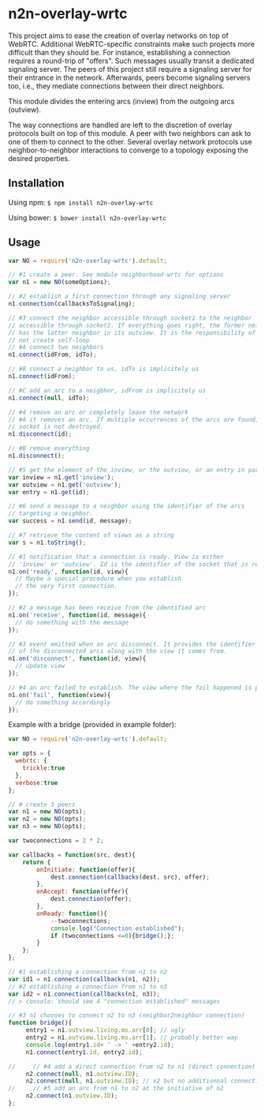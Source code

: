 # n2n-overlay-wrtc

This project aims to ease the creation of overlay networks on top of
WebRTC. Additional WebRTC-specific constraints make such projects more difficult
than they should be. For instance, establishing a connection requires a
round-trip of "offers". Such messages usually transit a dedicated signaling
server. The peers of this project still require a signaling server for their
entrance in the network. Afterwards, peers become signaling servers too, i.e.,
they mediate connections between their direct neighbors.

This module divides the entering arcs (inview) from the outgoing arcs (outview).

The way connections are handled are left to the discretion of overlay protocols
built on top of this module. A peer with two neighbors can ask to one of them to
connect to the other. Several overlay network protocols use neighbor-to-neighbor
interactions to converge to a topology exposing the desired properties.

## Installation

Using npm: ```$ npm install n2n-overlay-wrtc```

Using bower: ```$ bower install n2n-overlay-wrtc```

## Usage

```js
var NO = require('n2n-overlay-wrtc').default;

// #1 create a peer. See module neighborhood-wrtc for options
var n1 = new NO(someOptions);

// #2 establish a first connection through any signaling server
n1.connection(callbacksToSignaling);

// #3 connect the neighbor accessible through socket1 to the neighbor
// accessible through socket2. If everything goes right, the former neighbor
// has the latter neighbor in its outview. It is the responsibility of n1 to
// not create self-loop
// #A connect two neighbors
n1.connect(idFrom, idTo);

// #B connect a neighbor to us, idTo is implicitely us
n1.connect(idFrom);

// #C add an arc to a neigbhor, idFrom is implicitely us
n1.connect(null, idTo);

// #4 remove an arc or completely leave the network
// #A it removes an arc. If multiple occurrences of the arcs are found, the
// socket is not destroyed.
n1.disconnect(id);

// #B remove everything
n1.disconnect();

// #5 get the element of the inview, or the outview, or an entry in particular
var inview = n1.get('inview');
var outview = n1.get('outview');
var entry = n1.get(id);

// #6 send a message to a neighbor using the identifier of the arcs
// targeting a neighbor.
var success = n1.send(id, message);

// #7 retrieve the content of views as a string
var s = n1.toString();
```

```js
// #1 notification that a connection is ready. View is either
// 'inview' or 'outview'. Id is the identifier of the socket that is ready.
n1.on('ready', function(id, view){
  // Maybe a special procedure when you establish
  // the very first connection.
});

// #2 a message has been receive from the identified arc
n1.on('receive', function(id, message){
  // do something with the message
});

// #3 event emitted when an arc disconnect. It provides the identifier
// of the disconnected arcs along with the view it comes from.
n1.on('disconnect', function(id, view){
  // update view
});

// #4 an arc failed to establish. The view where the fail happened is provided.
n1.on('fail', function(view){
  // do something accordingly
});
```


Example with a bridge (provided in example folder):
```js
var NO = require('n2n-overlay-wrtc').default;

var opts = {
  webrtc: {
    trickle:true
  },
  verbose:true
};

// # create 3 peers
var n1 = new NO(opts);
var n2 = new NO(opts);
var n3 = new NO(opts);

var twoconnections = 2 * 2;

var callbacks = function(src, dest){
    return {
        onInitiate: function(offer){
            dest.connection(callbacks(dest, src), offer);
        },
        onAccept: function(offer){
            dest.connection(offer);
        },
        onReady: function(){
            --twoconnections;
            console.log("Connection established");
            if (twoconnections <=0){bridge();};
        }
    };
};

// #1 establishing a connection from n1 to n2
var id1 = n1.connection(callbacks(n1, n2));
// #2 establishing a connection from n1 to n3
var id2 = n1.connection(callbacks(n1, n3));
// > console: should see 4 "connection established" messages

// #3 n1 chooses to connect n2 to n3 (neighbor2neighbor connection)
function bridge(){
     entry1 = n1.outview.living.ms.arr[0]; // ugly
     entry2 = n1.outview.living.ms.arr[1]; // probably better way
     console.log(entry1.id+ ' -> ' +entry2.id);
     n1.connect(entry1.id, entry2.id);

//     // #4 add a direct connection from n2 to n1 (direct connection)
     n2.connect(null, n1.outview.ID);
     n2.connect(null, n1.outview.ID); // x2 but no additionnal connection
//     // #5 add an arc from n1 to n2 at the initiative of n2
     n2.connect(n1.outview.ID);
};
```

